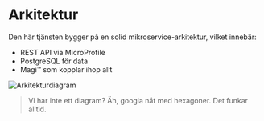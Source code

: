 # Arkitektur

Den här tjänsten bygger på en solid mikroservice-arkitektur, vilket innebär:

- REST API via MicroProfile
- PostgreSQL för data
- Magi™ som kopplar ihop allt

![Arkitekturdiagram](./architecture-diagram.png)

> Vi har inte ett diagram? Äh, googla nåt med hexagoner. Det funkar alltid.
